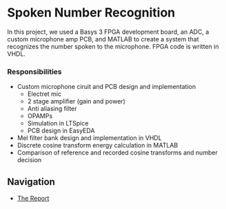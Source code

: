 # Spoken Number Recognition
In this project, we used a Basys 3 FPGA development board, an ADC, 
a custom microphone amp PCB, and MATLAB to create a system that 
recognizes the number spoken to the microphone. FPGA code is written
in VHDL.

### Responsibilities
- Custom microphone ciruit and PCB design and implementation
  - Electret mic
  - 2 stage amplifier (gain and power)
  - Anti aliasing filter
  - OPAMPs
  - Simulation in LTSpice
  - PCB design in EasyEDA
- Mel filter bank design and implementation in VHDL
- Discrete cosine transform energy calculation in MATLAB
- Comparison of reference and recorded cosine transforms and number decision

## Navigation
- [The Report](spoken-number-recognition-report.pdf)
